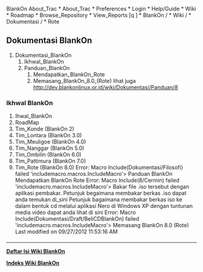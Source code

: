    BlankOn
 About_Trac
    * About_Trac
    * Preferences
    * Login
    * Help/Guide
    * Wiki
    * Roadmap
    * Browse_Repository
    * View_Reports
[q                 ]
    * BlankOn  /
    * Wiki  /
    * Dokumentasi  /
    * Rote
## Dokumentasi BlankOn
   1. Dokumentasi_BlankOn
         1. Ikhwal_BlankOn
         2. Panduan_BlankOn
               1. Mendapatkan_BlankOn_Rote
               2. Memasang_BlankOn_8.0_(Rote)
lihat juga ​http://dev.blankonlinux.or.id/wiki/Dokumentasi/Panduan/8
### Ikhwal BlankOn
   1. Ihwal_BlankOn
   2. RoadMap
   3. Tim_Konde (BlankOn 2)
   4. Tim_Lontara (BlankOn 3.0)
   5. Tim_Meuligoe (BlankOn 4.0)
   6. Tim_Nanggar (BlankOn 5.0)
   7. Tim_Ombilin (BlankOn 6.0)
   8. Tim_Pattimura (BlankOn 7.0)
   9. Tim_Rote (BlankOn 8.0)
Error: Macro Include(Dokumentasi/Filosofi) failed
'includemacro.macros.IncludeMacro'> 
Panduan BlankOn
Mendapatkan BlankOn Rote
Error: Macro Include(8/Cermin) failed
'includemacro.macros.IncludeMacro'> 
Bakar file .iso tersebut dengan aplikasi pembakar. Petunjuk begaimana membakar
berkas .iso dapat anda temukan di_sini
Petunjuk bagaimana membakar berkas iso ke dalam bentuk cd melalui aplikasi Nero
di Windows XP dengan tuntunan media video dapat anda lihat di ​sini
Error: Macro Include(Dokumentasi/Draft/BeliCDBlankOn) failed
'includemacro.macros.IncludeMacro'> 
Memasang BlankOn 8.0 (Rote)
Last modified on 09/27/2012 11:53:16 AM
#### 
    
 
 
 
 
 
---
[**Daftar Isi Wiki BlankOn**](/DaftarIsi/README.md)
 
[**Indeks Wiki BlankOn**](/Indeks.md)
